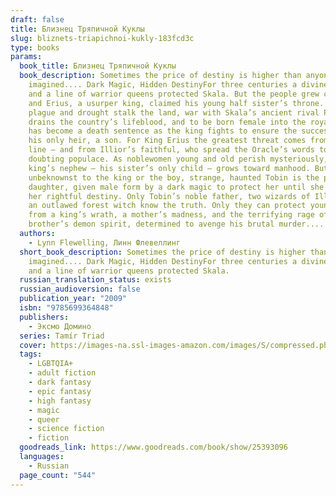 ```yaml
---
draft: false
title: Близнец Тряпичной Куклы
slug: bliznets-triapichnoi-kukly-183fcd3c
type: books
params:
  book_title: Близнец Тряпичной Куклы
  book_description: Sometimes the price of destiny is higher than anyone
    imagined.... Dark Magic, Hidden DestinyFor three centuries a divine prophecy
    and a line of warrior queens protected Skala. But the people grew complacent
    and Erius, a usurper king, claimed his young half sister’s throne. Now
    plague and drought stalk the land, war with Skala’s ancient rival Plenimar
    drains the country’s lifeblood, and to be born female into the royal line
    has become a death sentence as the king fights to ensure the succession of
    his only heir, a son. For King Erius the greatest threat comes from his own
    line — and from Illior’s faithful, who spread the Oracle’s words to a
    doubting populace. As noblewomen young and old perish mysteriously, the
    king’s nephew — his sister’s only child — grows toward manhood. But
    unbeknownst to the king or the boy, strange, haunted Tobin is the princess’s
    daughter, given male form by a dark magic to protect her until she can claim
    her rightful destiny. Only Tobin’s noble father, two wizards of Illior, and
    an outlawed forest witch know the truth. Only they can protect young Tobin
    from a king’s wrath, a mother’s madness, and the terrifying rage of her
    brother’s demon spirit, determined to avenge his brutal murder....
  authors:
    - Lynn Flewelling, Линн Флевеллинг
  short_book_description: Sometimes the price of destiny is higher than anyone
    imagined.... Dark Magic, Hidden DestinyFor three centuries a divine prophecy
    and a line of warrior queens protected Skala.
  russian_translation_status: exists
  russian_audioversion: false
  publication_year: "2009"
  isbn: "9785699364848"
  publishers:
    - Эксмо Домино
  series: Tamír Triad
  cover: https://images-na.ssl-images-amazon.com/images/S/compressed.photo.goodreads.com/books/1429512994i/25393096.jpg
  tags:
    - LGBTQIA+
    - adult fiction
    - dark fantasy
    - epic fantasy
    - high fantasy
    - magic
    - queer
    - science fiction
    - fiction
  goodreads_link: https://www.goodreads.com/book/show/25393096
  languages:
    - Russian
  page_count: "544"
---
```

